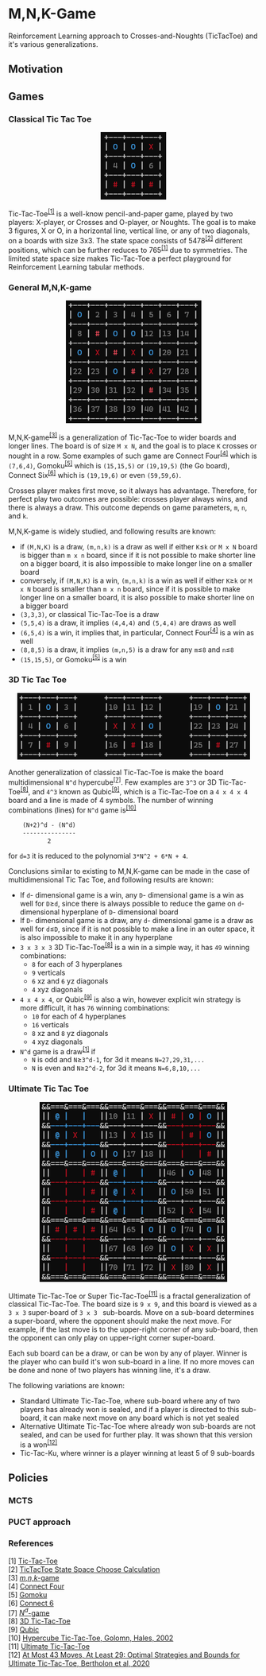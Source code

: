 # M,N,K-Game 

Reinforcement Learning approach to Crosses-and-Noughts (TicTacToe) and it's various generalizations.

## Motivation

## Games

### Classical Tic Tac Toe
<p align="center"><img alt="Tic-Tac-Toe" title="Tic-Tac-Toe" src="images/tictactoe.png"></p>

Tic-Tac-Toe<sup>[[1]](#1)</sup> is a well-know pencil-and-paper game, played by two players: X-player, 
or Crosses and O-player, or Noughts. The goal is to make 3 figures, X or O, in a
horizontal line, vertical line, or any of two diagonals, on a boards with size 3x3.
The state space consists of 5478<sup>[[2]](#2)</sup> different positions, which can be further reduces 
to 765<sup>[[1]](#1)</sup> due to symmetries. The limited state space size makes Tic-Tac-Toe a perfect 
playground for Reinforcement Learning tabular methods.

### General M,N,K-game
<p align="center"><img alt="Connect Four" title="Connect Four" src="images/connect4.png"></p>

M,N,K-game<sup>[[3]](#3)</sup> is a generalization of Tic-Tac-Toe to wider boards and longer lines.
The board is of size `M x N`, and the goal is to place `K` crosses or nought in a row.
Some examples of such game are Connect Four<sup>[[4]](#4)</sup> which is `(7,6,4)`, Gomoku<sup>[[5]](#5)</sup> which is 
`(15,15,5)` or `(19,19,5)` (the Go board), Connect Six<sup>[[6]](#6)</sup> which is `(19,19,6)` or even `(59,59,6)`. 

Crosses player makes first move, so it always has advantage. Therefore, for perfect play 
two outcomes are possible: crosses player always wins, and there is always a draw. 
This outcome depends on game parameters, `m`, `n`, and `k`. 

M,N,K-game is widely studied, and following results are known:
* if `(M,N,K)` is a draw, `(m,n,k)` is a draw as well if either `K`&leq;`k` 
or `M x N` board is bigger than `m x n` board, since if it is not possible to make shorter 
line on a bigger board, it is also impossible to make longer line on a smaller board
* conversely, if `(M,N,K)` is a win, `(m,n,k)` is a win as well if either `K`&geq;`k` 
or `M x N` board is smaller than `m x n` board, since if it is possible to make longer
line on a smaller board, it is also possible to make shorter line on a bigger board
* `(3,3,3)`, or classical Tic-Tac-Toe is a draw
* `(5,5,4)` is a draw, it implies `(4,4,4)` and `(5,4,4)` are draws as well
* `(6,5,4)` is a win, it implies that, in particular, Connect Four<sup>[[4]](#4)</sup> is a win as well
* `(8,8,5)` is a draw, it implies `(m,n,5)` is a draw for any `m`&leq;`8` and `n`&leq;`8`
* `(15,15,5)`, or Gomoku<sup>[[5]](#5)</sup> is a win

### 3D Tic Tac Toe
<p align="center"><img alt="3D Tic-Tact-Toe" title="3D Tic-Tac-Toe" src="images/tictactoe3d.png"></p>

Another generalization of classical Tic-Tac-Toe is make the board multidimensional `N^d` 
hypercube<sup>[[7]](#7)</sup>. Few examples are `3^3` or 3D Tic-Tac-Toe<sup>[[8]](#8)</sup>, 
and `4^3` known as Qubic<sup>[[9]](#9)</sup>, which is a Tic-Tac-Toe on a `4 x 4 x 4` board and a line is made of 4 symbols.
The number of winning combinations (lines) for `N^d` game is<sup>[[10]](#10)</sup>
```
    (N+2)^d - (N^d)       
    ---------------
           2
```
for `d=3` it is reduced to the polynomial `3*N^2 + 6*N + 4`.

Conclusions similar to existing to M,N,K-game can be made in the case of multidimensional Tic Tac Toe,
and following results are known:
* If `d`- dimensional game is a win, any `D`- dimensional game is a win as well for `D`&geq;`d`, 
since there is always possible to reduce the game on `d`- dimensional hyperplane of `D`- dimensional board
* If `D`- dimensional game is a draw, any `d`- dimensional game is a draw as well for `d`&leq;`D`, 
since if it is not possible to make a line in an outer space, it is also impossible to make it
in any hyperplane
* `3 x 3 x 3` 3D Tic-Tac-Toe<sup>[[8]](#8)</sup> is a win in a simple way, it has `49` winning combinations:
  * `8` for each of 3 hyperplanes
  * `9` verticals
  * `6` xz and `6` yz diagonals
  * `4` xyz diagonals
* `4 x 4 x 4`, or Qubic<sup>[[9]](#9)</sup> is also a win, however explicit win strategy is more difficult, 
it has `76` winning combinations:
  * `10` for each of 4 hyperplanes
  * `16` verticals
  * `8` xz and `8` yz diagonals
  * `4` xyz diagonals
* `N^d` game is a draw<sup>[[1]](#1)</sup> if
  * `N` is odd and `N`&geq;`3^d-1`, for 3d it means `N=27,29,31,...`
  * `N` is even and `N`&geq;`2^d-2`, for 3d it means `N=6,8,10,...`

### Ultimate Tic Tac Toe
<p align="center"><img alt="Ultimate Tic-Tac-Toe" title="Ultimate Tic-Tac-Toe" src="images/ultimate.png"></p>

Ultimate Tic-Tac-Toe or Super Tic-Tac-Toe<sup>[[11]](#11)</sup> is a fractal generalization of classical Tic-Tac-Toe.
The board size is `9 x 9`, and this board is viewed as a `3 x 3` super-board of `3 x 3 ` sub-boards.
Move on a sub-board determines a super-board, where the opponent should make the next move.
For example, if the last move is to the upper-right corner of any sub-board, 
then the opponent can only play on upper-right corner super-board. 

Each sub board can be a draw, or can be won by any of player. Winner is the player who
can build it's won sub-board in a line. If no more moves can be done and none of
two players has winning line, it's a draw.

The following variations are known:
* Standard Ultimate Tic-Tac-Toe, where sub-board where any of two players has already
won is sealed, and if a player is directed to this sub-board, it can make next move
on any board which is not yet sealed
* Alternative Ultimate Tic-Tac-Toe where already won sub-boards are not sealed, and
can be used for further play. It was shown that this version is a won<sup>[[12]](#12)</sup>
* Tic-Tac-Ku, where winner is a player winning at least 5 of 9 sub-boards 

## Policies

### MCTS

### PUCT approach

### References
<a id="1">[1]</a> [Tic-Tac-Toe](https://en.wikipedia.org/wiki/Tic-tac-toe) </br>
<a id="2">[2]</a> [TicTacToe State Space Choose Calculation](https://math.stackexchange.com/questions/485752/tictactoe-state-space-choose-calculation])</br>
<a id="3">[3]</a> [*m,n,k*-game](https://en.wikipedia.org/wiki/M,n,k-game)</br>
<a id="4">[4]</a> [Connect Four](https://en.wikipedia.org/wiki/Connect_Four)</br>
<a id="5">[5]</a> [Gomoku](https://en.wikipedia.org/wiki/Gomoku)</br>
<a id="6">[6]</a> [Connect 6](https://en.wikipedia.org/wiki/Connect6)</br>
<a id="7">[7]</a> [*N<sup>d</sup>*-game](https://en.wikipedia.org/wiki/Nd_game)</br>
<a id="8">[8]</a> [3D Tic-Tac-Toe](https://en.wikipedia.org/wiki/3D_tic-tac-toe)</br>
<a id="9">[9]</a> [Qubic](https://gambiter.com/tabletop/Qubic.html)</br>
<a id="10">[10]</a> [Hypercube Tic-Tac-Toe, Golomn, Hales, 2002](https://projecteuclid-org.cycle.msri.org/books/Book42/files/golomb.pdf)</br>
<a id="11">[11]</a> [Ultimate Tic-Tac-Toe](https://en.wikipedia.org/wiki/Ultimate_tic-tac-toe)</br>
<a id="12">[12]</a> [At Most 43 Moves, At Least 29: Optimal Strategies and Bounds for Ultimate Tic-Tac-Toe, Bertholon et al, 2020](https://arxiv.org/abs/2006.02353v2)</br>
 





